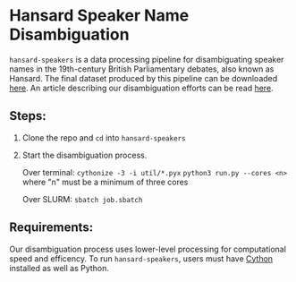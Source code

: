 # Hansard Speaker Name Disambiguation

`hansard-speakers` is a data processing pipeline for disambiguating speaker names in the 19th-century British Parliamentary debates, also known as Hansard. The final dataset produced by this pipeline can be downloaded [here](). An article describing our disambiguation efforts can be read [here]().

## Steps: 
1. Clone the repo and `cd` into `hansard-speakers`
2. Start the disambiguation process. 

   Over terminal:
  `cythonize -3 -i util/*.pyx`
  `python3 run.py --cores <n>` where "n" must be a minimum of three cores

   Over SLURM:
  `sbatch job.sbatch` 

## Requirements:
Our disambiguation process uses lower-level processing for computational speed and efficency. To run `hansard-speakers`, users must have [Cython](https://pypi.org/project/Cython/) installed as well as Python.
